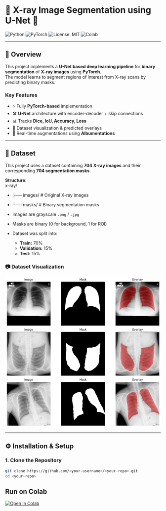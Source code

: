 # 🩻 X-ray Image Segmentation using U-Net 🧠  

![Python](https://img.shields.io/badge/Python-3.9%2B-blue?logo=python&logoColor=white)
![PyTorch](https://img.shields.io/badge/PyTorch-1.12+-ee4c2c?logo=pytorch&logoColor=white)
![License: MIT](https://img.shields.io/badge/License-MIT-green.svg)
![Colab](https://img.shields.io/badge/Run%20on-Colab-orange?logo=googlecolab)

---

## 📌 Overview  
This project implements a **U-Net based deep learning pipeline** for **binary segmentation** of **X-ray images** using **PyTorch**.  
The model learns to segment regions of interest from X-ray scans by predicting binary masks.  

### **Key Features**
- ⚡ Fully **PyTorch-based** implementation  
- 🛠️ **U-Net** architecture with encoder-decoder + skip connections  
- 📊 Tracks **Dice, IoU, Accuracy, Loss**  
- 🧪 Dataset visualization & predicted overlays  
- 🎨 Real-time augmentations using **Albumentations**  

---

## 📂 Dataset  

This project uses a dataset containing **704 X-ray images** and their corresponding **704 segmentation masks**.  

**Structure:**  
x-ray/
- ├── images/ # Original X-ray images
- └── masks/ # Binary segmentation masks


- Images are grayscale `.png` / `.jpg`
- Masks are binary (0 for background, 1 for ROI)
- Dataset was split into:
  - **Train:** 70%
  - **Validation:** 15%
  - **Test:** 15%

### 📷 Dataset Visualization  

![Dataset Visualization](https://raw.githubusercontent.com/HussamUmer/Vision4Healthcare/main/XRay_UNet_Segmentation/Outputs/dataset.png)


---

## ⚙️ Installation & Setup  

### **1. Clone the Repository**
```bash
git clone https://github.com/<your-username>/<your-repo>.git
cd <your-repo>


```
## Run on Colab

[![Open In Colab](https://colab.research.google.com/assets/colab-badge.svg)](https://colab.research.google.com/github/HussamUmer/Vision4Healthcare/blob/main/Notebook%20File/U_Net_X_Ray.ipynb)

